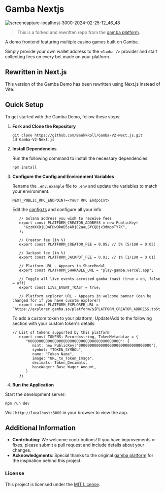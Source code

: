 # Gamba Nextjs

![screencapture-localhost-3000-2024-02-25-12_46_48](https://github.com/BankkRoll/Gamba-V2-Next.js/assets/106103625/c7c8d0d4-459b-4cc6-a31e-da2ac84b4306)

> This is a forked and rewritten repo from the [gamba platform](https://github.com/gamba-labs/platform).

A demo frontend featuring multiple casino games built on Gamba.

Simply provide your own wallet address to the `<Gamba />` provider and start collecting fees on every bet made on your platform.

## Rewritten in Next.js

This version of the Gamba Demo has been rewritten using Next.js instead of Vite.

## Quick Setup

To get started with the Gamba Demo, follow these steps:

1. **Fork and Clone the Repository**

   ```
   git clone https://github.com/BankkRoll/Gamba-V2-Next.js.git
   cd Gamba-V2-Next.js
   ```

2. **Install Dependencies**

   Run the following command to install the necessary dependencies:

   ```
   npm install
   ```

3. **Configure the Config and Environment Variables**

   Rename the `.env.example` file to `.env` and update the variables to match your environment.

   ```
   NEXT_PUBLIC_RPC_ENDPOINT=<Your RPC Endpoint>
   ```

   Edit the [config.ts](./config.ts) and configure all your info

   ```
      // Solana address you wish to receive fees
      export const PLATFORM_CREATOR_ADDRESS = new PublicKey(
        "GzzWXXDjLD4FDwDkWB5sARjC2aaLSfCQDjx3dmpoTY7K",
      );

      // Creator fee (in %)
      export const PLATFORM_CREATOR_FEE = 0.05; // 5% (5/100 = 0.05)

      // Jackpot fee (in %)
      export const PLATFORM_JACKPOT_FEE = 0.01; // 1% (1/100 = 0.01)

      // Platform URL - Appears in ShareModal
      export const PLATFORM_SHARABLE_URL = "play-gamba.vercel.app";

      // Toggle all live events acrossed gamba toast (true = on, false = off)
      export const LIVE_EVENT_TOAST = true;

      // Platform explorer URL - Appears in welcome banner (can be changed for if you have cusotm explorer)
      export const PLATFORM_EXPLORER_URL = `https://explorer.gamba.so/platform/${PLATFORM_CREATOR_ADDRESS.toString()}`;
   ```

   To add a custom token to your platform, Update/Add to the following section with your custom token's details:

   ```
   // List of tokens supported by this platform
      export const TOKENS: Record<string, TokenMetadata> = {
         "000000000000000000000000000000000000000000": {
            mint: new PublicKey("000000000000000000000000000000000"),
            symbol: "TOKEN_SYMBOL",
            name: "Token Name",
            image: "URL_to_Token_Image",
            decimals: Token_Decimals,
            baseWager: Base_Wager_Amount,
         }
      };
   ```

4. **Run the Application**

Start the development server:

```
npm run dev
```

Visit `http://localhost:3000` in your browser to view the app.

## Additional Information

- **Contributing**: We welcome contributions! If you have improvements or fixes, please submit a pull request and include details about your changes.
- **Acknowledgments**: Special thanks to the original [gamba platform](https://github.com/gamba-labs/platform) for the inspiration behind this project.

### License

This project is licensed under the [MIT License](LICENSE).
